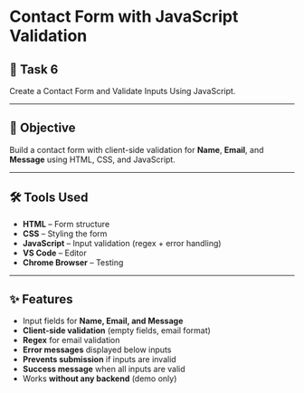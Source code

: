 # Contact Form with JavaScript Validation

## 📌 Task 6  
Create a Contact Form and Validate Inputs Using JavaScript.

---

## 🎯 Objective  
Build a contact form with client-side validation for **Name**, **Email**, and **Message** using HTML, CSS, and JavaScript.

---

## 🛠️ Tools Used  
- **HTML** – Form structure  
- **CSS** – Styling the form  
- **JavaScript** – Input validation (regex + error handling)  
- **VS Code** – Editor  
- **Chrome Browser** – Testing  

---

## ✨ Features  
- Input fields for **Name, Email, and Message**  
- **Client-side validation** (empty fields, email format)  
- **Regex** for email validation  
- **Error messages** displayed below inputs  
- **Prevents submission** if inputs are invalid  
- **Success message** when all inputs are valid  
- Works **without any backend** (demo only)  

